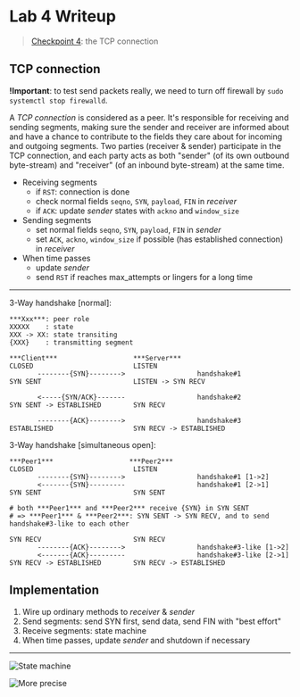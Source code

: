 # Lab 4 Writeup

> [Checkpoint 4](https://cs144.github.io/assignments/lab4.pdf):
> the TCP connection

## TCP connection

**!Important**: to test send packets really, we need to turn off firewall by
`sudo systemctl stop firewalld`.

A *TCP connection* is considered as a peer. It's responsible for receiving and
sending segments, making sure the sender and receiver are informed about and
have a chance to contribute to the fields they care about for incoming and
outgoing segments.
Two parties (receiver & sender) participate in the TCP connection, and each
party acts as both "sender" (of its own outbound byte-stream) and "receiver" (of
an inbound byte-stream) at the same time.

* Receiving segments
  * if `RST`: connection is done
  * check normal fields `seqno`, `SYN`, `payload`, `FIN` in *receiver*
  * if `ACK`: update *sender* states with `ackno` and `window_size`
* Sending segments
  * set normal fields `seqno`, `SYN`, `payload`, `FIN` in *sender*
  * set `ACK`, `ackno`, `window_size` if possible (has established connection)
    in *receiver*
* When time passes
  * update *sender*
  * send `RST` if reaches max_attempts or lingers for a long time

---

3-Way handshake [normal]:
```
***Xxx***: peer role
XXXXX    : state
XXX -> XX: state transiting
{XXX}    : transmitting segment

***Client***                   ***Server***
CLOSED                         LISTEN
       --------{SYN}-------->                  handshake#1
SYN SENT                       LISTEN -> SYN RECV

       <-----{SYN/ACK}-------                  handshake#2
SYN SENT -> ESTABLISHED        SYN RECV

       --------{ACK}-------->                  handshake#3
ESTABLISHED                    SYN RECV -> ESTABLISHED
```

3-Way handshake [simultaneous open]:
```
***Peer1***                   ***Peer2***
CLOSED                         LISTEN
       --------{SYN}-------->                  handshake#1 [1->2]
       <-------{SYN}---------                  handshake#1 [2->1]
SYN SENT                       SYN SENT

# both ***Peer1*** and ***Peer2*** receive {SYN} in SYN SENT
# => ***Peer1*** & ***Peer2***: SYN SENT -> SYN RECV, and to send handshake#3-like to each other

SYN RECV                       SYN RECV
       --------{ACK}-------->                  handshake#3-like [1->2]
       <-------{ACK}---------                  handshake#3-like [2->1]
SYN RECV -> ESTABLISHED        SYN RECV -> ESTABLISHED
```

## Implementation

1. Wire up ordinary methods to *receiver* & *sender*
2. Send segments: send SYN first, send data, send FIN with "best effort"
3. Receive segments: state machine
4. When time passes, update *sender* and shutdown if necessary

---

![State machine](https://user-images.githubusercontent.com/70138429/210497471-3a873eb8-f394-4642-ad8f-e7b0dccbc08b.png)

![More precise](http://tcpipguide.com/free/diagrams/tcpfsm.png)
